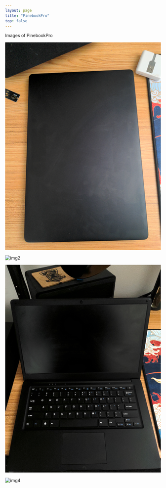 ```yaml
---
layout: page 
title: "PinebookPro"
top: false
---
```


Images of PinebookPro

![img1](/assets/pinebookpro/IMG_20220417_100914.jpg)

![img2](/assets/pinebookpro/IMG_20220417_100923.jpg)

![img3](/assets/pinebookpro/IMG_20220417_100935.jpg)

![img4](/assets/pinebookpro/IMG_20220417_101100.jpg)
